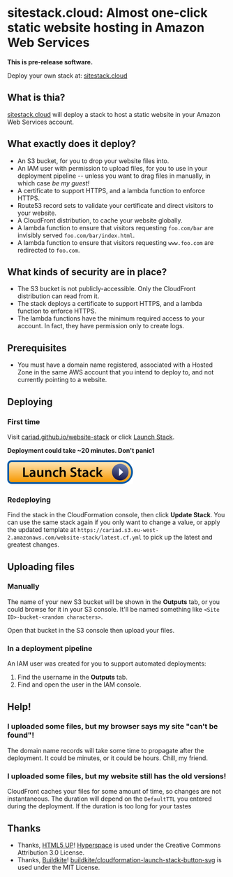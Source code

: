 # sitestack.cloud: Almost one-click static website hosting in Amazon Web Services

**This is pre-release software.**

Deploy your own stack at: [sitestack.cloud](https://sitestack.cloud)

## What is thia?

[sitestack.cloud](https://sitestack.cloud) will deploy a stack to host a static website in your Amazon Web Services account.

## What exactly does it deploy?

- An S3 bucket, for you to drop your website files into.
- An IAM user with permission to upload files, for you to use in your deployment pipeline -- unless you want to drag files in manually, in which case _be my guest!_
- A certificate to support HTTPS, and a lambda function to enforce HTTPS.
- Route53 record sets to validate your certificate and direct visitors to your website.
- A CloudFront distribution, to cache your website globally.
- A lambda function to ensure that visitors requesting `foo.com/bar` are invisibly served `foo.com/bar/index.html`.
- A lambda function to ensure that visitors requesting `www.foo.com` are redirected to `foo.com`.

## What kinds of security are in place?

- The S3 bucket is not publicly-accessible. Only the CloudFront distribution can read from it.
- The stack deploys a certificate to support HTTPS, and a lambda function to enforce HTTPS.
- The lambda functions have the minimum required access to your account. In fact, they have permission only to create logs.

## Prerequisites

- You must have a domain name registered, associated with a Hosted Zone in the same AWS account that you intend to deploy to, and not currently pointing to a website.

## Deploying

### First time

Visit [cariad.github.io/website-stack](https://cariad.github.io/website-stack/) or click [Launch Stack](https://console.aws.amazon.com/cloudformation/home?region=us-east-1#/stacks/create/review?templateURL=https://cariad.s3.eu-west-2.amazonaws.com/website-stack/latest.cf.yml).

**Deployment could take ~20 minutes. Don't panic1**

<a href="https://console.aws.amazon.com/cloudformation/home?region=us-east-1#/stacks/create/review?templateURL=https://cariad.s3.eu-west-2.amazonaws.com/website-stack/latest.cf.yml">
  <img src="docs/images/cloudformation-launch-stack-button-svg/launch-stack.svg">
</a>

### Redeploying

Find the stack in the CloudFormation console, then click **Update Stack**. You can use the same stack again if you only want to change a value, or apply the updated template at `https://cariad.s3.eu-west-2.amazonaws.com/website-stack/latest.cf.yml` to pick up the latest and greatest changes.

## Uploading files

### Manually

The name of your new S3 bucket will be shown in the **Outputs** tab, or you could browse for it in your S3 console. It'll be named something like `<Site ID>-bucket-<random characters>`.

Open that bucket in the S3 console then upload your files.

### In a deployment pipeline

An IAM user was created for you to support automated deployments:

1. Find the username in the **Outputs** tab.
1. Find and open the user in the IAM console.


## Help!

### I uploaded some files, but my browser says my site "can't be found"!

The domain name records will take some time to propagate after the deployment. It could be minutes, or it could be hours. Chill, my friend.

### I uploaded some files, but my website still has the old versions!

CloudFront caches your files for some amount of time, so changes are not instantaneous. The duration will depend on the `DefaultTTL` you entered during the deployment. If the duration is too long for your tastes




## Thanks

- Thanks, [HTML5 UP](https://html5up.net)! [Hyperspace](https://html5up.net/hyperspace) is used under the Creative Commons Attribution 3.0 License.
- Thanks, [Buildkite](https://github.com/buildkite)! [buildkite/cloudformation-launch-stack-button-svg](https://github.com/buildkite/cloudformation-launch-stack-button-svg) is used under the MIT License.
